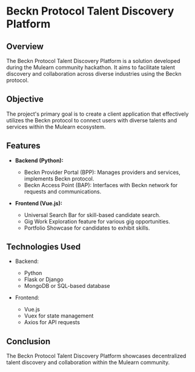 # Beckn Protocol Talent Discovery Platform

## Overview
The Beckn Protocol Talent Discovery Platform is a solution developed during the Mulearn community hackathon. It aims to facilitate talent discovery and collaboration across diverse industries using the Beckn protocol.

## Objective
The project's primary goal is to create a client application that effectively utilizes the Beckn protocol to connect users with diverse talents and services within the Mulearn ecosystem.

## Features
- **Backend (Python):**
  - Beckn Provider Portal (BPP): Manages providers and services, implements Beckn protocol.
  - Beckn Access Point (BAP): Interfaces with Beckn network for requests and communications.

- **Frontend (Vue.js):**
  - Universal Search Bar for skill-based candidate search.
  - Gig Work Exploration feature for various gig opportunities.
  - Portfolio Showcase for candidates to exhibit skills.

## Technologies Used
- Backend:
  - Python
  - Flask or Django
  - MongoDB or SQL-based database

- Frontend:
  - Vue.js
  - Vuex for state management
  - Axios for API requests

## Conclusion
The Beckn Protocol Talent Discovery Platform showcases decentralized talent discovery and collaboration within the Mulearn community.
